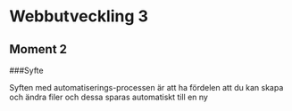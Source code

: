# Webbutveckling 3

## Moment 2

###Syfte

Syften med automatiserings-processen är att ha fördelen att du kan skapa och ändra filer och dessa sparas automatiskt till en ny
